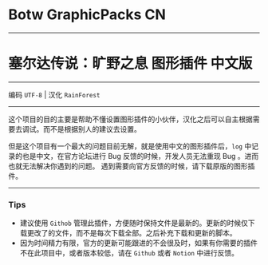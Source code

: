 # Botw GraphicPacks CN 

----
# 塞尔达传说：旷野之息 图形插件 中文版

----

编码 `UTF-8` | 汉化 `RainForest` 

----

这个项目的目的主要是帮助不懂设置图形插件的小伙伴，汉化之后可以自主根据需要去调试。而不是根据别人的建议去设置。

但是这个项目有一个最大的问题目前无解，就是使用中文的图形插件后，`log` 中记录的也是中文，在官方论坛进行 Bug 反馈的时候，开发人员无法重现 Bug 。进而也就无法解决你遇到的问题。
遇到需要向官方反馈的时候，请下载原版的图形插件。

----
### Tips
- 建议使用 `Githob` 管理此插件，方便随时保持文件是最新的。更新的时候仅下载更改了的文件，而不是每次下载全部。之后补充下载和更新的脚本。
- 因为时间精力有限，官方的更新可能跟进的不会很及时，如果有你需要的插件不在此项目中，或者版本较低，请在 `Github` 或者 `Notion` 中进行反馈。